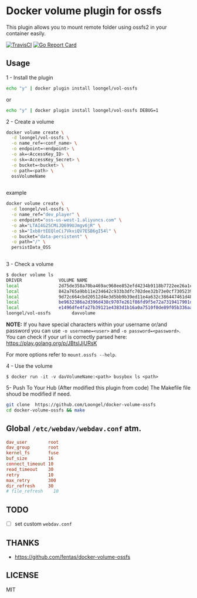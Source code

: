 # Docker volume plugin for ossfs

This plugin allows you to mount remote folder using ossfs2 in your container easily.

[![TravisCI](https://travis-ci.org/fentas/docker-volume-ossfs.svg)](https://travis-ci.org/fentas/docker-volume-ossfs)
[![Go Report Card](https://goreportcard.com/badge/github.com/fentas/docker-volume-ossfs)](https://goreportcard.com/report/github.com/fentas/docker-volume-ossfs)

## Usage

1 - Install the plugin

```sh
echo "y" | docker plugin install loongel/vol-ossfs

```

or

```sh
echo "y" | docker plugin install loongel/vol-ossfs DEBUG=1

```

2 - Create a volume

```sh
docker volume create \
  -d loongel/vol-ossfs \
  -o name_ref=<conf_name> \
  -o endpoint=<endpoint> \
  -o ak=<AccessKey_ID> \
  -o sk=<AccessKey_Secret> \
  -o bucket=<bucket> \
  -o path=<path> \
  ossVolumeName
  
```

example

```sh
docker volume create \
  -d loongel/vol-ossfs \
  -o name_ref="dev_player" \
  -o endpoint="oss-us-west-1.aliyuncs.com" \
  -o ak="LTAI4G25CMiJQ699UJmgv6jR" \
  -o sk="Ixb8rtEEQloCi7VkviQV7ESB6gI54l" \
  -o bucket="data-persistent" \
  -o path="/" \
  persistData_OSS
  
```

3 - Check a volume

```sh
$ docker volume ls
DRIVER              VOLUME NAME
local               2d75de358a70ba469ac968ee852efd4234b9118b7722ee26a1c5a90dcaea6751
local               842a765a9bb11e234642c933b3dfc702dee32b73e0cf7305239436a145b89017
local               9d72c664cbd20512d4e3d5bb9b39ed11e4a632c386447461d48ed84731e44034
local               be9632386a2d396d438c9707e261f86fd9f5e72a7319417901d84041c8f14a4d
local               e1496dfe4fa27b39121e4383d1b16a0a7510f0de89f05b336aab3c0deb4dda0e
loongel/vol-ossfs        davvolume
```

**NOTE:** If you have special characters within your username or/and password you can use `-o username=<user>` and `-o password=<password>`.
You can check if your url is correctly parsed here: https://play.golang.org/p/JBtsIJjURsK

For more options refer to `mount.ossfs --help`.

4 - Use the volume

```
$ docker run -it -v davVolumeName:<path> busybox ls <path>
```
5- Push To Your Hub (After modified this plugin from code)
The Makefile file shoud be modified if need.

```sh
git clone  https://github.com/Loongel/docker-volume-ossfs
cd docker-volume-ossfs && make

```

## Global `/etc/webdav/webdav.conf` atm.
```ini
dav_user        root
dav_group       root
kernel_fs       fuse
buf_size        16
connect_timeout 10
read_timeout    30
retry           10
max_retry       300
dir_refresh     30
# file_refresh    10
```

## TODO
- [ ] set custom `webdav.conf`

## THANKS
- https://github.com/fentas/docker-volume-ossfs


## LICENSE

MIT
